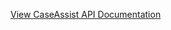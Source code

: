 [View CaseAssist API Documentation](https://docs.google.com/document/d/15oiXHE_SP3vixv--Kv4PWrXDJjowl1LU2LWr0MAQJC8/edit?usp=sharing)

